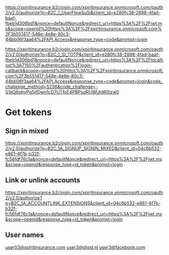 https://xpiritinsurance.b2clogin.com/xpiritinsurance.onmicrosoft.com/oauth2/v2.0/authorize?p=B2C_1_UserFlowSuSi&client_id=e280fc38-2898-4fad-baaf-fbeb1d306bd1&nonce=defaultNonce&redirect_uri=https%3A%2F%2Fjwt.ms&scope=openid%20https%3A%2F%2Fxpiritinsurance.onmicrosoft.com%2F3b551417-548e-4e8e-80c3-44bb06f3aa64%2FAPI.Access&response_type=code&prompt=login

https://xpiritinsurance.b2clogin.com/xpiritinsurance.onmicrosoft.com/oauth2/v2.0/authorize?p=B2C_1_SI_TOTP&client_id=e280fc38-2898-4fad-baaf-fbeb1d306bd1&nonce=defaultNonce&redirect_uri=https%3A%2F%2Flocalhost%3A7150%2Fauthentication%2Flogin-callback&scope=openid%20https%3A%2F%2Fxpiritinsurance.onmicrosoft.com%2F3b551417-548e-4e8e-80c3-44bb06f3aa64%2FAPI.Access&response_type=code&prompt=login&code_challenge_method=S256&code_challenge=-S1eQ6qhyPg5jfDwn1cD7UTfoE4PBPsqRUWUnW0Izw0


# Get tokens

## Sign in mixed
https://xpiritinsurance.b2clogin.com/xpiritinsurance.onmicrosoft.com/oauth2/v2.0/authorize?p=B2C_1A_SIGNUP_SIGNIN_MIXED&client_id=04c6b532-e861-4f7b-b32f-fc56fdf76c1a&nonce=defaultNonce&redirect_uri=https%3A%2F%2Fjwt.ms&scope=openid&response_type=id_token&prompt=login

## Link or unlink accounts
https://xpiritinsurance.b2clogin.com/xpiritinsurance.onmicrosoft.com/oauth2/v2.0/authorize?p=B2C_1A_ACCOUNTLINK_EXTENSIONS&client_id=04c6b532-e861-4f7b-b32f-fc56fdf76c1a&nonce=defaultNonce&redirect_uri=https%3A%2F%2Fjwt.ms&scope=openid&response_type=id_token&prompt=login

## User names
user03@xpiritinsurance.com
user3@digid.nl
user3@facebook.com
